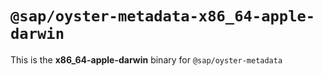 # `@sap/oyster-metadata-x86_64-apple-darwin`

This is the **x86_64-apple-darwin** binary for `@sap/oyster-metadata`
